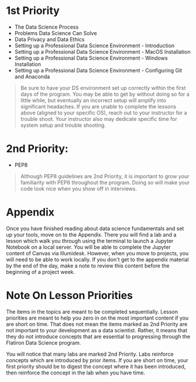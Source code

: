 # 1st Priority

- The Data Science Process
- Problems Data Science Can Solve
- Data Privacy and Data Ethics
- Setting up a Professional Data Science Environment - Introduction
- Setting up a Professional Data Science Environment - MacOS Installation
- Setting up a Professional Data Science Environment - Windows Installation
- Setting up a Professional Data Science Environment - Configuring Git and Anaconda
> Be sure to have your DS environment set up correctly within the first days of the program.  You may be able to get by without doing so for a little while, but eventually an incorrect setup will amplify into significant headaches.  If you are unable to complete the lessons above (aligned to your specific OS), reach out to your instructor for a trouble shoot.  Your instructor also may dedicate specific time for system setup and trouble shooting. 



# 2nd Priority:
- PEP8
> Although PEP8 guidelines are 2nd Priority, it is important to grow your familiarity with PEP8 throughout the program. Doing so will make your code look nice when you show off in interviews.

# Appendix

Once you have finished reading about data science fundamentals and set up your tools, move on to the Appendix. There you will find a lab and a lesson which walk you through using the terminal to launch a Jupyter Notebook on a local server. You will be able to complete the Jupyter content of Canvas via Illumidesk. However, when you move to projects, you will need to be able to work locally. If you don't get to the appendix material by the end of the day, make a note to review this content before the beginning of a project week.

# Note On Lesson Priorities
The items in the topics are meant to be completed sequentially. Lesson priorities are meant to help you zero in on the most important content if you are short on time. That does not mean the items marked as 2nd Priority are not important to your development as a data scientist. Rather, it means that they do not introduce concepts that are essential to progressing through the Flatiron Data Science program.

You will notice that many labs are marked 2nd Priority. Labs reinforce concepts which are introduced by prior items. If you are short on time, your first priority should be to digest the concept where it has been introduced, then reinforce the concept in the lab when you have time.
